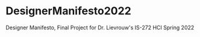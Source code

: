 # DesignerManifesto2022
Designer Manifesto, Final Project for Dr. Lievrouw's IS-272 HCI Spring 2022

